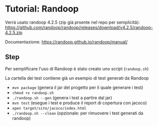 # Tutorial: Randoop
Verrà usato randoop 4.2.5 (zip già prsente nel repo per semplicità): https://github.com/randoop/randoop/releases/download/v4.2.5/randoop-4.2.5.zip

Documentazione: https://randoop.github.io/randoop/manual/

## Step
Per semplificare l'uso di Randoop è stato creato uno script (`randoop.sh`)

La cartella dei test contiene già un esempio di test generati da Randoop

- `mvn package` (genera il jar del progetto per il quale generare i test)
- `chmod +x randoop.sh`
- `./randoop.sh --gen` (genera i test a partire dal jar)
- `mvn test` (esegue i test e produce il report di copertura con jacoco)
- `open target/site/jacoco/index.html`
- `./randoop.sh --clean` (opzionale: per rimuovere i test generati da randoop)
